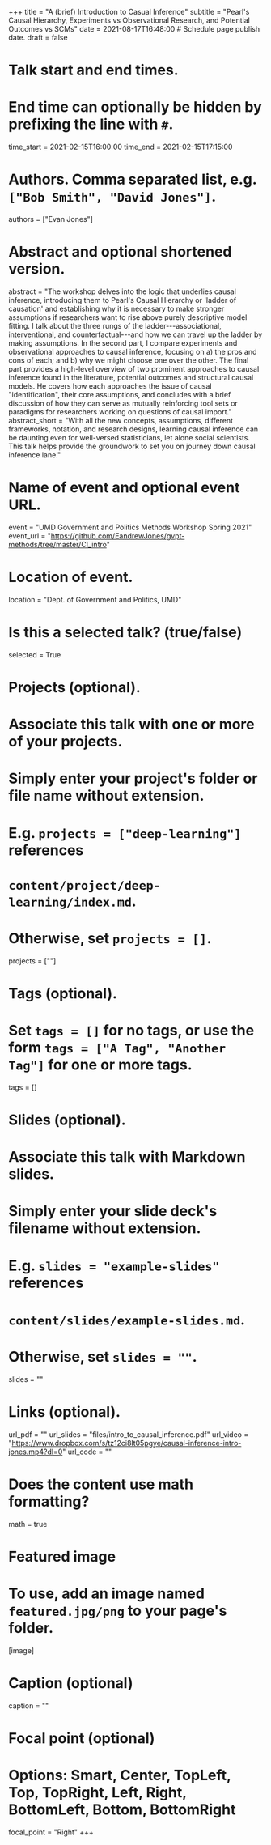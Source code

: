+++
title = "A (brief) Introduction to Casual Inference"
subtitle = "Pearl's Causal Hierarchy, Experiments vs Observational Research, and Potential Outcomes vs SCMs"
date = 2021-08-17T16:48:00  # Schedule page publish date.
draft = false

# Talk start and end times.
#   End time can optionally be hidden by prefixing the line with `#`.
time_start = 2021-02-15T16:00:00
time_end = 2021-02-15T17:15:00

# Authors. Comma separated list, e.g. `["Bob Smith", "David Jones"]`.
authors = ["Evan Jones"]

# Abstract and optional shortened version.
abstract = "The workshop delves into the logic that underlies causal inference, introducing them to Pearl's Causal Hierarchy or 'ladder of causation' and establishing why it is necessary to make stronger assumptions if researchers want to rise above purely descriptive model fitting. I talk about the three rungs of the ladder---associational, interventional, and counterfactual---and how we can travel up the ladder by making assumptions. In the second part, I compare experiments and observational approaches to causal inference, focusing on a) the pros and cons of each; and b) why we might choose one over the other. The final part provides a high-level overview of two prominent approaches to causal inference found in the literature, potential outcomes and structural causal models. He covers how each approaches the issue of causal "identification", their core assumptions, and concludes with a brief discussion of how they can serve as mutually reinforcing tool sets or paradigms for researchers working on questions of causal import."
abstract_short = "With all the new concepts, assumptions, different frameworks, notation, and research designs, learning causal inference can be daunting even for well-versed statisticians, let alone social scientists. This talk helps provide the groundwork to set you on journey down causal inference lane."

# Name of event and optional event URL.
event = "UMD Government and Politics Methods Workshop Spring 2021"
event_url = "https://github.com/EandrewJones/gvpt-methods/tree/master/CI_intro"

# Location of event.
location = "Dept. of Government and Politics, UMD"

# Is this a selected talk? (true/false)
selected = True

# Projects (optional).
#   Associate this talk with one or more of your projects.
#   Simply enter your project's folder or file name without extension.
#   E.g. `projects = ["deep-learning"]` references 
#   `content/project/deep-learning/index.md`.
#   Otherwise, set `projects = []`.
projects = [""]

# Tags (optional).
#   Set `tags = []` for no tags, or use the form `tags = ["A Tag", "Another Tag"]` for one or more tags.
tags = []

# Slides (optional).
#   Associate this talk with Markdown slides.
#   Simply enter your slide deck's filename without extension.
#   E.g. `slides = "example-slides"` references 
#   `content/slides/example-slides.md`.
#   Otherwise, set `slides = ""`.
slides = ""

# Links (optional).
url_pdf = ""
url_slides = "files/intro_to_causal_inference.pdf"
url_video = "https://www.dropbox.com/s/tz12ci8lt05pgye/causal-inference-intro-jones.mp4?dl=0"
url_code = ""

# Does the content use math formatting?
math = true

# Featured image
# To use, add an image named `featured.jpg/png` to your page's folder. 
[image]
  # Caption (optional)
  caption = ""

  # Focal point (optional)
  # Options: Smart, Center, TopLeft, Top, TopRight, Left, Right, BottomLeft, Bottom, BottomRight
  focal_point = "Right"
+++

